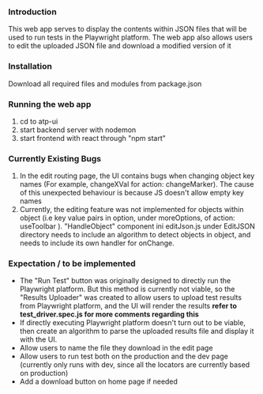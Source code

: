 ### Introduction
This web app serves to display the contents within JSON files that will be used to run tests in
the Playwright platform. The web app also allows users to edit the uploaded JSON file and
download a modified version of it

### Installation
Download all required files and modules from package.json

### Running the web app
1. cd to atp-ui
2. start backend server with nodemon
3. start frontend with react through "npm start"

### Currently Existing Bugs
1. In the edit routing page, the UI contains bugs
when changing object key names (For example, changeXVal for action: changeMarker). The cause of this unexpected
behaviour is because JS doesn't allow empty key names
2. Currently, the editing feature was not implemented
for objects within object (i.e key value pairs in option, under moreOptions, of action: useToolbar ).
"HandleObject" component ini editJson.js under EditJSON directory needs to include an algorithm
to detect objects in object, and needs to include its own handler for onChange.

### Expectation / to be implemented
- The "Run Test" button was originally designed to directly run the 
Playwright platform. But this method is currently not viable, so
the "Results Uploader" was created to allow users to upload test results from Playwright platform, and the UI will render the results
__refer to test_driver.spec.js for more comments regarding this__
- If directly executing Playwright platform doesn't turn out to be viable, then create an algorithm to parse the uploaded results file and display it with the UI.
- Allow users to name the file they download in the edit page
- Allow users to run test both on the production and the dev page (currently only runs with dev, since all the locators are currently based on production)
- Add a download button on home page if needed

